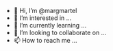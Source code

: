 - 👋 Hi, I’m @margmartel
- 👀 I’m interested in ...
- 🌱 I’m currently learning ...
- 💞️ I’m looking to collaborate on ...
- 📫 How to reach me ...

<!---
margmartel/margmartel is a ✨ special ✨ repository because its `README.md` (this file) appears on your GitHub profile.
You can click the Preview link to take a look at your changes.
--->

